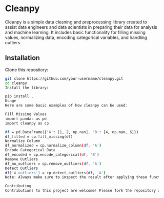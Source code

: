 # Cleanpy

Cleanpy is a simple data cleaning and preprocessing library created to assist data engineers and data scientists in preparing their data for analysis and machine learning. It includes basic functionality for filling missing values, normalizing data, encoding categorical variables, and handling outliers.

## Installation

Clone this repository:
```bash
git clone https://github.com/your-username/cleanpy.git
cd cleanpy
Install the library:

pip install .
Usage
Here are some basic examples of how cleanpy can be used:

Fill Missing Values
import pandas as pd
import cleanpy as cp

df = pd.DataFrame({'A': [1, 2, np.nan], 'B': [4, np.nan, 6]})
df_filled = cp.fill_missing(df)
Normalize Column
df_normalized = cp.normalize_column(df, 'A')
Encode Categorical Data
df_encoded = cp.encode_categorical(df, 'B')
Remove Outliers
df_no_outliers = cp.remove_outliers(df, 'A')
Detect Outliers
df['A_outliers'] = cp.detect_outliers(df, 'A')
Note: Always make sure to inspect the result after applying these functions, as every dataset is unique and may require specialized handling.

Contributing
Contributions to this project are welcome! Please fork the repository and submit a pull request with your changes or improvements.